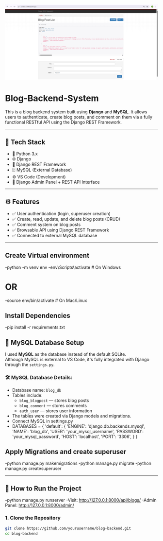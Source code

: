 ![image alt](https://github.com/R451-Nag/Blog-Backend-System/blob/ad2e1a9c56a3ad6824f78b07ceea786b7597aebe/Screenshot%202025-05-09%20194745.png)

# Blog-Backend-System
This is a blog backend system built using **Django** and **MySQL**. It allows users to authenticate, create blog posts, and comment on them via a fully functional RESTful API using the Django REST Framework.

---

## 🔧 Tech Stack

- 🐍 Python 3.x
- 🌐 Django
- 🔐 Django REST Framework
- 🗄️ MySQL (External Database)
- ⚙️ VS Code (Development)
- 🧪 Django Admin Panel + REST API Interface

---

## ⚙️ Features

- ✅ User authentication (login, superuser creation)
- ✅ Create, read, update, and delete blog posts (CRUD)
- ✅ Comment system on blog posts
- ✅ Browsable API using Django REST Framework
- ✅ Connected to external MySQL database

---

## Create Virtual environment
-python -m venv env
-env\Scripts\activate        # On Windows
# OR
-source env/bin/activate     # On Mac/Linux

## Install Dependencies
-pip install -r requirements.txt 

## 💾 MySQL Database Setup

I used **MySQL** as the database instead of the default SQLite.  
Although MySQL is external to VS Code, it's fully integrated with Django through the `settings.py`.

### 🛠️ MySQL Database Details:

- Database name: `blog_db`
- Tables include:
  - `blog_blogpost` — stores blog posts
  - `blog_comment` — stores comments
  - `auth_user` — stores user information
- The tables were created via Django models and migrations.
- Connect MySQL in settings.py
- DATABASES = {
    'default': {
        'ENGINE': 'django.db.backends.mysql',
        'NAME': 'blog_db',
        'USER': 'your_mysql_username',
        'PASSWORD': 'your_mysql_password',
        'HOST': 'localhost',
        'PORT': '3306',
    }
}

## Apply Migrations and create superuser
-python manage.py makemigrations
-python manage.py migrate
-python manage.py createsuperuser

---

## 🚀 How to Run the Project
-python manage.py runserver
-Visit: http://127.0.0.1:8000/api/blogs/
-Admin Panel: http://127.0.0.1:8000/admin/

### 1. Clone the Repository

```bash
git clone https://github.com/yourusername/blog-backend.git
cd blog-backend

